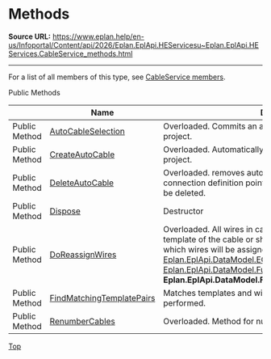 # Methods

**Source URL:** https://www.eplan.help/en-us/Infoportal/Content/api/2026/Eplan.EplApi.HEServicesu~Eplan.EplApi.HEServices.CableService_methods.html

---

For a list of all members of this type, see [CableService members](Eplan.EplApi.HEServicesu~Eplan.EplApi.HEServices.CableService_members.html).

Public Methods

|  | Name | Description |
| --- | --- | --- |
| Public Method | [AutoCableSelection](Eplan.EplApi.HEServicesu~Eplan.EplApi.HEServices.CableService~AutoCableSelection.html) | Overloaded. Commits an automatic cable selection in the project. |
| Public Method | [CreateAutoCable](Eplan.EplApi.HEServicesu~Eplan.EplApi.HEServices.CableService~CreateAutoCable.html) | Overloaded. Automatically generate cables in the given project. |
| Public Method | [DeleteAutoCable](Eplan.EplApi.HEServicesu~Eplan.EplApi.HEServices.CableService~DeleteAutoCable.html) | Overloaded. removes automatically created cables and connection definition points. Automatically set names also will be deleted. |
| Public Method | [Dispose](Eplan.EplApi.HEServicesu~Eplan.EplApi.HEServices.CableService~Dispose().html) | Destructor |
| Public Method | [DoReassignWires](Eplan.EplApi.HEServicesu~Eplan.EplApi.HEServices.CableService~DoReassignWires.html) | Overloaded. All wires in cable are assigned to a matching template of the cable or shielding. User specifies templates to which wires will be assigned. Works only for [Eplan.EplApi.DataModel.EObjects.Cable](Eplan.EplApi.DataModelu~Eplan.EplApi.DataModel.EObjects.Cable.html) or [Eplan.EplApi.DataModel.Function](Eplan.EplApi.DataModelu~Eplan.EplApi.DataModel.Function.html) with category **Eplan.EplApi.DataModel.Function.Enums.Category.Shielding**. |
| Public Method | [FindMatchingTemplatePairs](Eplan.EplApi.HEServicesu~Eplan.EplApi.HEServices.CableService~FindMatchingTemplatePairs.html) | Matches templates and wires. No changes on objects are performed. |
| Public Method | [RenumberCables](Eplan.EplApi.HEServicesu~Eplan.EplApi.HEServices.CableService~RenumberCables.html) | Overloaded. Method for numbering cables in a project. |

[Top](#top)
